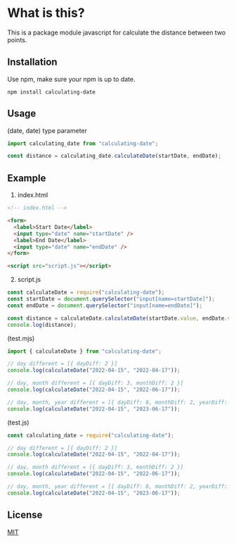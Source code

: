# What is this?

This is a package module javascript for calculate the distance between two points.

## Installation

Use npm, make sure your npm is up to date.

```
npm install calculating-date
```

## Usage

(date, date) type parameter

```javascript
import calculating_date from "calculating-date";

const distance = calculating_date.calculateDate(startDate, endDate);
```

## Example

1. index.html

```html
<!-- index.html -->

<form>
  <label>Start Date</label>
  <input type="date" name="startDate" />
  <label>End Date</label>
  <input type="date" name="endDate" />
</form>

<script src="script.js"></script>
```

2. script.js

```javascript
const calculateDate = require("calculating-date");
const startDate = document.querySelector("input[name=startDate]");
const endDate = document.querySelector("input[name=endDate]");

const distance = calculateDate.calculateDate(startDate.value, endDate.value);
console.log(distance);
```

(test.mjs)

```javascript
import { calculateDate } from "calculating-date";

// day different = [{ dayDiff: 2 }]
console.log(calculateDate("2022-04-15", "2022-04-17"));

// day, month different = [{ dayDiff: 3, monthDiff: 2 }]
console.log(calculateDate("2022-04-15", "2022-06-17"));

// day, month, year different = [{ dayDiff: 8, monthDiff: 2, yearDiff: 1 }]
console.log(calculateDate("2022-04-15", "2023-06-17"));
```

(test.js)

```javascript
const calculating_date = require("calculating-date");

// day different = [{ dayDiff: 2 }]
console.log(calculateDate("2022-04-15", "2022-04-17"));

// day, month different = [{ dayDiff: 3, monthDiff: 2 }]
console.log(calculateDate("2022-04-15", "2022-06-17"));

// day, month, year different = [{ dayDiff: 8, monthDiff: 2, yearDiff: 1 }]
console.log(calculateDate("2022-04-15", "2023-06-17"));
```

## License

[MIT](https://choosealicense.com/licenses/mit/)
